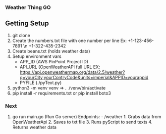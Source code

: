 ### Weather Thing GO

## Getting Setup

1. git clone 
2. Create the numbers.txt file with one number per line 
    Ex:
        +1-123-456-7891 
        \n
        +1-322-435-2342
3. Create beans.txt (holds weather data)
4. Setup environment vars 
    - APP_ID (AWS PinPoint Project ID)
    - API_URL (OpenWeatherAPI full URL EX: https://api.openweathermap.org/data/2.5/weather?q=yourCity,yourContryCode&units=imperial&APPID=yourappid
    - PYFILE (./pyText.py) 
5. python3 -m venv venv => . ./venv/bin/activate
6. pip install -r requirements.txt or pip install boto3 


### Next
1. go run main.go (Run Go server)
    Endpoints:
        - /weather
            1. Grabs data from OpenWeatherApi
            2. Saves to txt file
            3. Runs pyScript to send texts
            4. Returns weather data

